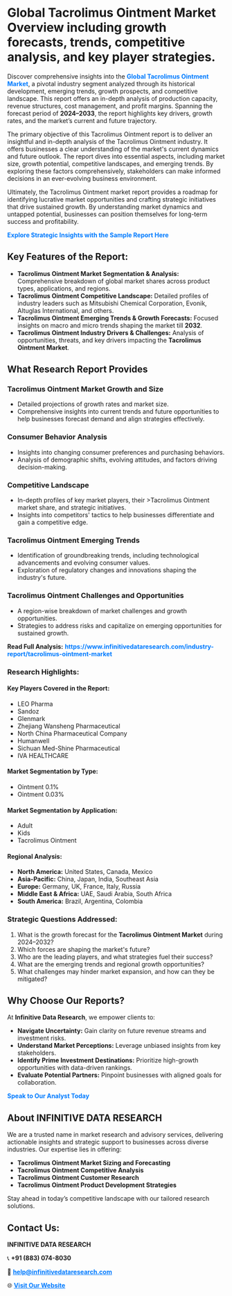 <h1>Global Tacrolimus Ointment Market Overview including growth forecasts, trends, competitive analysis, and key player strategies.</h1>
<p>
Discover comprehensive insights into the 
<a href="https://www.infinitivedataresearch.com/industry-report/tacrolimus-ointment-market" rel="dofollow" style="color: #007BFF; text-decoration: none;"><strong>Global Tacrolimus Ointment Market</strong></a>, a pivotal industry segment analyzed through its historical development, emerging trends, growth prospects, and competitive landscape. This report offers an in-depth analysis of production capacity, revenue structures, cost management, and profit margins. Spanning the forecast period of <strong>2024–2033</strong>, the report highlights key drivers, growth rates, and the market’s current and future trajectory.
</p>
<p>
The primary objective of this Tacrolimus Ointment report is to deliver an insightful and in-depth analysis of the Tacrolimus Ointment industry. It offers businesses a clear understanding of the market's current dynamics and future outlook. The report dives into essential aspects, including market size, growth potential, competitive landscapes, and emerging trends. By exploring these factors comprehensively, stakeholders can make informed decisions in an ever-evolving business environment.
</p>
<p>
Ultimately, the Tacrolimus Ointment market report provides a roadmap for identifying lucrative market opportunities and crafting strategic initiatives that drive sustained growth. By understanding market dynamics and untapped potential, businesses can position themselves for long-term success and profitability.
</p>
<p>
<a href="https://www.infinitivedataresearch.com/request-sample/reportId=107492" style="color: #007BFF; text-decoration: none;"><strong>Explore Strategic Insights with the Sample Report Here</strong></a>
</p>

<h2>Key Features of the Report:</h2>
<ul>
<li><strong>Tacrolimus Ointment Market Segmentation & Analysis:</strong> Comprehensive breakdown of global market shares across product types, applications, and regions.</li>
<li><strong>Tacrolimus Ointment Competitive Landscape:</strong> Detailed profiles of industry leaders such as Mitsubishi Chemical Corporation, Evonik, Altuglas International, and others.</li>
<li><strong>Tacrolimus Ointment Emerging Trends & Growth Forecasts:</strong> Focused insights on macro and micro trends shaping the market till <strong>2032</strong>.</li>
<li><strong>Tacrolimus Ointment Industry Drivers & Challenges:</strong> Analysis of opportunities, threats, and key drivers impacting the <strong>Tacrolimus Ointment Market</strong>.</li>
</ul>

<h2>What Research Report Provides</h2>
<h3>Tacrolimus Ointment Market Growth and Size</h3>
<ul>
<li>Detailed projections of growth rates and market size.</li>
<li>Comprehensive insights into current trends and future opportunities to help businesses forecast demand and align strategies effectively.</li>
</ul>

<h3>Consumer Behavior Analysis</h3>
<ul>
<li>Insights into changing consumer preferences and purchasing behaviors.</li>
<li>Analysis of demographic shifts, evolving attitudes, and factors driving decision-making.</li>
</ul>

<h3>Competitive Landscape</h3>
<ul>
<li>In-depth profiles of key market players, their >Tacrolimus Ointment market share, and strategic initiatives.</li>
<li>Insights into competitors' tactics to help businesses differentiate and gain a competitive edge.</li>
</ul>

<h3>Tacrolimus Ointment Emerging Trends</h3>
<ul>
<li>Identification of groundbreaking trends, including technological advancements and evolving consumer values.</li>
<li>Exploration of regulatory changes and innovations shaping the industry's future.</li>
</ul>

<h3>Tacrolimus Ointment Challenges and Opportunities</h3>
<ul>
<li>A region-wise breakdown of market challenges and growth opportunities.</li>
<li>Strategies to address risks and capitalize on emerging opportunities for sustained growth.</li>
</ul>
<p><strong>Read Full Analysis:</strong> <a href="https://www.infinitivedataresearch.com/industry-report/tacrolimus-ointment-market" rel="dofollow" style="color: #007BFF; text-decoration: none;"><strong>https://www.infinitivedataresearch.com/industry-report/tacrolimus-ointment-market</strong></a></p>
<h3>Research Highlights:</h3>
<h4>Key Players Covered in the Report:</h4>
<ul><li>LEO Pharma</li><li>Sandoz</li><li>Glenmark</li><li>Zhejiang Wansheng Pharmaceutical</li><li>North China Pharmaceutical Company</li><li>Humanwell</li><li>Sichuan Med-Shine Pharmaceutical</li><li>IVA HEALTHCARE</li></ul>
<h4>Market Segmentation by Type:</h4>
<ul><li>Ointment 0.1%</li><li>Ointment 0.03%</li></ul>
<h4>Market Segmentation by Application:</h4>
<ul><li>Adult</li><li>Kids</li><li>Tacrolimus Ointment</li></ul>

<h4>Regional Analysis:</h4>
<ul>
<li><strong>North America:</strong> United States, Canada, Mexico</li>
<li><strong>Asia-Pacific:</strong> China, Japan, India, Southeast Asia</li>
<li><strong>Europe:</strong> Germany, UK, France, Italy, Russia</li>
<li><strong>Middle East & Africa:</strong> UAE, Saudi Arabia, South Africa</li>
<li><strong>South America:</strong> Brazil, Argentina, Colombia</li>
</ul>

<h3>Strategic Questions Addressed:</h3>
<ol>
<li>What is the growth forecast for the <strong>Tacrolimus Ointment Market</strong> during 2024–2032?</li>
<li>Which forces are shaping the market's future?</li>
<li>Who are the leading players, and what strategies fuel their success?</li>
<li>What are the emerging trends and regional growth opportunities?</li>
<li>What challenges may hinder market expansion, and how can they be mitigated?</li>
</ol>

<h2>Why Choose Our Reports?</h2>
<p>At <strong>Infinitive Data Research</strong>, we empower clients to:</p>
<ul>
<li><strong>Navigate Uncertainty:</strong> Gain clarity on future revenue streams and investment risks.</li>
<li><strong>Understand Market Perceptions:</strong> Leverage unbiased insights from key stakeholders.</li>
<li><strong>Identify Prime Investment Destinations:</strong> Prioritize high-growth opportunities with data-driven rankings.</li>
<li><strong>Evaluate Potential Partners:</strong> Pinpoint businesses with aligned goals for collaboration.</li>
</ul>
<p><a href="https://www.infinitivedataresearch.com/industry-report/tacrolimus-ointment-market" rel="dofollow" style="color: #007BFF; text-decoration: none;"><strong>Speak to Our Analyst Today</strong></a></p>

<h2>About INFINITIVE DATA RESEARCH</h2>
<p>We are a trusted name in market research and advisory services, delivering actionable insights and strategic support to businesses across diverse industries. Our expertise lies in offering:</p>
<ul>
<li><strong>Tacrolimus Ointment Market Sizing and Forecasting</strong></li>
<li><strong>Tacrolimus Ointment Competitive Analysis</strong></li>
<li><strong>Tacrolimus Ointment Customer Research</strong></li>
<li><strong>Tacrolimus Ointment Product Development Strategies</strong></li>
</ul>
<p>Stay ahead in today’s competitive landscape with our tailored research solutions.</p>

<h2>Contact Us:</h2>
<p><strong>INFINITIVE DATA RESEARCH</strong></p>
<p>📞 <strong>+91 (883) 074-8030</strong></p>
<p>📧 <strong><a href="mailto:help@infinitivedataresearch.com" style="color: #007BFF;">help@infinitivedataresearch.com</a></strong></p>
<p>🌐 <strong><a href="https://www.infinitivedataresearch.com" rel="dofollow" style="color: #007BFF;">Visit Our Website</a></strong></p>